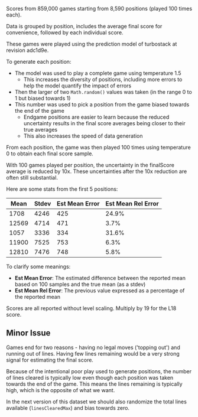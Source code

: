 Scores from 859,000 games starting from 8,590 positions (played 100 times each).

Data is grouped by position, includes the average final score for convenience, followed by each individual score.

These games were played using the prediction model of turbostack at revision adc1d9e.

To generate each position:
- The model was used to play a complete game using temperature 1.5
  - This increases the diversity of positions, including more errors to help the model quantify the impact of errors
- Then the larger of two `Math.random()` values was taken (in the range 0 to 1 but biased towards 1)
- This number was used to pick a position from the game biased towards the end of the game
  - Endgame positions are easier to learn because the reduced uncertainty results in the final score averages being closer to their true averages
  - This also increases the speed of data generation

From each position, the game was then played 100 times using temperature 0 to obtain each final score sample.

With 100 games played per position, the uncertainty in the finalScore average is reduced by 10x. These uncertainties after the 10x reduction are often still substantial.

Here are some stats from the first 5 positions:

| Mean  | Stdev | Est Mean Error | Est Mean Rel Error |
|-------|-------|----------------|--------------------|
|  1708 |  4246 |            425 |              24.9% |
| 12569 |  4714 |            471 |               3.7% |
|  1057 |  3336 |            334 |              31.6% |
| 11900 |  7525 |            753 |               6.3% |
| 12810 |  7476 |            748 |               5.8% |

To clarify some meanings:
- **Est Mean Error**: The estimated difference between the reported mean based on 100 samples and the true mean (as a stdev)
- **Est Mean Rel Error**: The previous value expressed as a percentage of the reported mean

Scores are all reported without level scaling. Multiply by 19 for the L18 score.

## Minor Issue

Games end for two reasons - having no legal moves ('topping out') and running out of lines. Having few lines remaining would be a very strong signal for estimating the final score.

Because of the intentional poor play used to generate positions, the number of lines cleared is typically low even though each position was taken towards the end of the game. This means the lines remaining is typically high, which is the opposite of what we want.

In the next version of this dataset we should also randomize the total lines available (`linesClearedMax`) and bias towards zero.
